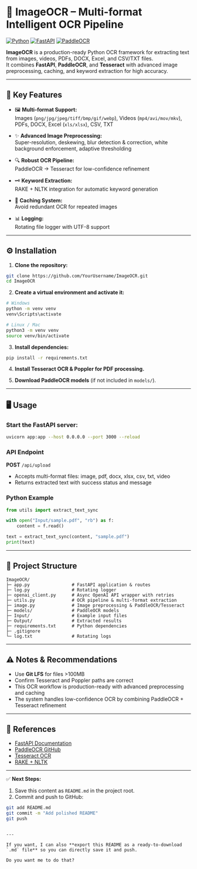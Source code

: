 
# 📝 ImageOCR – Multi-format Intelligent OCR Pipeline

[![Python](https://img.shields.io/badge/python-3.10+-blue)](https://www.python.org/)
[![FastAPI](https://img.shields.io/badge/FastAPI-0.95-green)](https://fastapi.tiangolo.com/)
[![PaddleOCR](https://img.shields.io/badge/PaddleOCR-2.6-orange)](https://github.com/PaddlePaddle/PaddleOCR)

**ImageOCR** is a production-ready Python OCR framework for extracting text from images, videos, PDFs, DOCX, Excel, and CSV/TXT files.  
It combines **FastAPI**, **PaddleOCR**, and **Tesseract** with advanced image preprocessing, caching, and keyword extraction for high accuracy.

---

## 🚀 Key Features

- 🖼 **Multi-format Support:**  
  Images (`png/jpg/jpeg/tiff/bmp/gif/webp`), Videos (`mp4/avi/mov/mkv`), PDFs, DOCX, Excel (`xls/xlsx`), CSV, TXT

- ✨ **Advanced Image Preprocessing:**  
  Super-resolution, deskewing, blur detection & correction, white background enforcement, adaptive thresholding

- 🔍 **Robust OCR Pipeline:**  
  PaddleOCR → Tesseract for low-confidence refinement

- 🗝 **Keyword Extraction:**  
  RAKE + NLTK integration for automatic keyword generation

- 💾 **Caching System:**  
  Avoid redundant OCR for repeated images

- 📊 **Logging:**  
  Rotating file logger with UTF-8 support

---

## ⚙️ Installation

1. **Clone the repository:**

```bash
git clone https://github.com/YourUsername/ImageOCR.git
cd ImageOCR
````

2. **Create a virtual environment and activate it:**

```bash
# Windows
python -m venv venv
venv\Scripts\activate

# Linux / Mac
python3 -m venv venv
source venv/bin/activate
```

3. **Install dependencies:**

```bash
pip install -r requirements.txt
```

4. **Install Tesseract OCR & Poppler for PDF processing.**

5. **Download PaddleOCR models** (if not included in `models/`).

---

## 🖥 Usage

### Start the FastAPI server:

```bash
uvicorn app:app --host 0.0.0.0 --port 3000 --reload
```

### API Endpoint

**POST** `/api/upload`

* Accepts multi-format files: image, pdf, docx, xlsx, csv, txt, video
* Returns extracted text with success status and message

### Python Example

```python
from utils import extract_text_sync

with open("Input/sample.pdf", "rb") as f:
    content = f.read()

text = extract_text_sync(content, "sample.pdf")
print(text)
```

---

## 📂 Project Structure

```
ImageOCR/
├─ app.py                # FastAPI application & routes
├─ log.py                # Rotating logger
├─ openai_client.py      # Async OpenAI API wrapper with retries
├─ utils.py              # OCR pipeline & multi-format extraction
├─ image.py              # Image preprocessing & PaddleOCR/Tesseract
├─ models/               # PaddleOCR models
├─ Input/                # Example input files
├─ Output/               # Extracted results
├─ requirements.txt      # Python dependencies
├─ .gitignore
└─ log.txt               # Rotating logs
```

---

## ⚠️ Notes & Recommendations

* Use **Git LFS** for files >100MB
* Confirm Tesseract and Poppler paths are correct
* This OCR workflow is production-ready with advanced preprocessing and caching
* The system handles low-confidence OCR by combining PaddleOCR + Tesseract refinement

---

## 📖 References

* [FastAPI Documentation](https://fastapi.tiangolo.com/)
* [PaddleOCR GitHub](https://github.com/PaddlePaddle/PaddleOCR)
* [Tesseract OCR](https://github.com/tesseract-ocr/tesseract)
* [RAKE + NLTK](https://pypi.org/project/rake-nltk/)

---

✅ **Next Steps:**

1. Save this content as `README.md` in the project root.
2. Commit and push to GitHub:

```bash
git add README.md
git commit -m "Add polished README"
git push
```

```

---

If you want, I can also **export this README as a ready-to-download `.md` file** so you can directly save it and push.  

Do you want me to do that?
```
